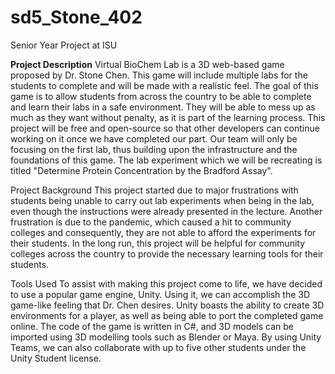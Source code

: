# sd5_Stone_402
Senior Year Project at ISU

<b>Project Description</b>
Virtual BioChem Lab is a 3D web-based game proposed by Dr. Stone Chen. This game will include multiple labs for the students to complete and will be made with a realistic feel. The goal of this game is to allow students from across the country to be able to complete and learn their labs in a safe environment. They will be able to mess up as much as they want without penalty, as it is part of the learning process. This project will be free and open-source so that other developers can continue working on it once we have completed our part. Our team will only be focusing on the first lab, thus building upon the infrastructure and the foundations of this game. The lab experiment which we will be recreating is titled "Determine Protein Concentration by the Bradford Assay". 

Project Background
This project started due to major frustrations with students being unable to carry out lab experiments when being in the lab, even though the instructions were already presented in the lecture. Another frustration is due to the pandemic, which caused a hit to community colleges and consequently, they are not able to afford the experiments for their students. In the long run, this project will be helpful for community colleges across the country to provide the necessary learning tools for their students.

Tools Used 
To assist with making this project come to life, we have decided to use a popular game engine, Unity. Using it, we can accomplish the 3D game-like feeling that Dr. Chen desires. Unity boasts the ability to create 3D environments for a player, as well as being able to port the completed game online. The code of the game is written in C#, and 3D models can be imported using 3D modelling tools such as Blender or Maya. By using Unity Teams, we can also collaborate with up to five other students under the Unity Student license. 
